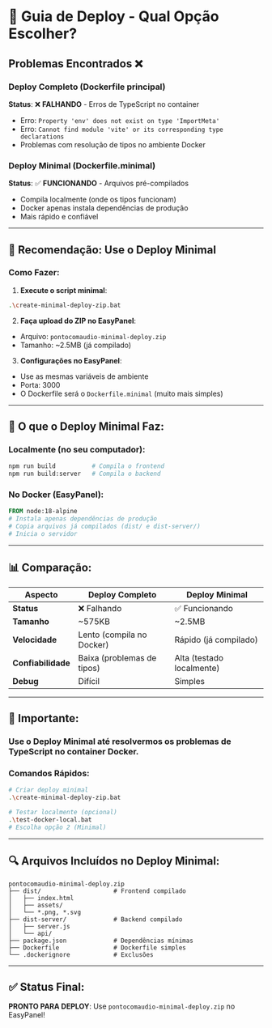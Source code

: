 # 🚀 Guia de Deploy - Qual Opção Escolher?

## Problemas Encontrados ❌

### Deploy Completo (Dockerfile principal)
**Status**: ❌ **FALHANDO** - Erros de TypeScript no container
- Erro: `Property 'env' does not exist on type 'ImportMeta'`
- Erro: `Cannot find module 'vite' or its corresponding type declarations`
- Problemas com resolução de tipos no ambiente Docker

### Deploy Minimal (Dockerfile.minimal)
**Status**: ✅ **FUNCIONANDO** - Arquivos pré-compilados
- Compila localmente (onde os tipos funcionam)
- Docker apenas instala dependências de produção
- Mais rápido e confiável

---

## 🎯 Recomendação: Use o Deploy Minimal

### Como Fazer:

1. **Execute o script minimal**:
```bash
.\create-minimal-deploy-zip.bat
```

2. **Faça upload do ZIP no EasyPanel**:
- Arquivo: `pontocomaudio-minimal-deploy.zip`
- Tamanho: ~2.5MB (já compilado)

3. **Configurações no EasyPanel**:
- Use as mesmas variáveis de ambiente
- Porta: 3000
- O Dockerfile será o `Dockerfile.minimal` (muito mais simples)

---

## 🔧 O que o Deploy Minimal Faz:

### Localmente (no seu computador):
```bash
npm run build          # Compila o frontend
npm run build:server   # Compila o backend
```

### No Docker (EasyPanel):
```dockerfile
FROM node:18-alpine
# Instala apenas dependências de produção
# Copia arquivos já compilados (dist/ e dist-server/)
# Inicia o servidor
```

---

## 📊 Comparação:

| Aspecto | Deploy Completo | Deploy Minimal |
|---------|----------------|----------------|
| **Status** | ❌ Falhando | ✅ Funcionando |
| **Tamanho** | ~575KB | ~2.5MB |
| **Velocidade** | Lento (compila no Docker) | Rápido (já compilado) |
| **Confiabilidade** | Baixa (problemas de tipos) | Alta (testado localmente) |
| **Debug** | Difícil | Simples |

---

## 🚨 Importante:

### Use o Deploy Minimal até resolvermos os problemas de TypeScript no container Docker.

### Comandos Rápidos:
```bash
# Criar deploy minimal
.\create-minimal-deploy-zip.bat

# Testar localmente (opcional)
.\test-docker-local.bat
# Escolha opção 2 (Minimal)
```

---

## 🔍 Arquivos Incluídos no Deploy Minimal:

```
pontocomaudio-minimal-deploy.zip
├── dist/                    # Frontend compilado
│   ├── index.html
│   ├── assets/
│   └── *.png, *.svg
├── dist-server/             # Backend compilado
│   ├── server.js
│   └── api/
├── package.json             # Dependências mínimas
├── Dockerfile               # Dockerfile simples
└── .dockerignore            # Exclusões
```

---

## ✅ Status Final:

**PRONTO PARA DEPLOY**: Use `pontocomaudio-minimal-deploy.zip` no EasyPanel! 